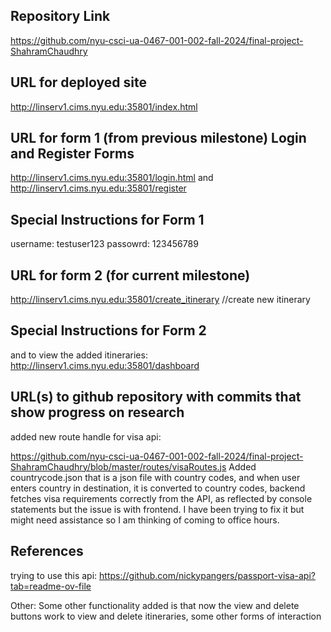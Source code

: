 Repository Link
---
https://github.com/nyu-csci-ua-0467-001-002-fall-2024/final-project-ShahramChaudhry

URL for deployed site 
---
http://linserv1.cims.nyu.edu:35801/index.html

URL for form 1 (from previous milestone)  Login and Register Forms
---
http://linserv1.cims.nyu.edu:35801/login.html
and http://linserv1.cims.nyu.edu:35801/register

Special Instructions for Form 1
---
username: testuser123
passowrd: 123456789

URL for form 2 (for current milestone) 
---
http://linserv1.cims.nyu.edu:35801/create_itinerary //create new itinerary


Special Instructions for Form 2
---
and to view the added itineraries: 
http://linserv1.cims.nyu.edu:35801/dashboard


URL(s) to github repository with commits that show progress on research
--- 
added new route handle for visa api: 

https://github.com/nyu-csci-ua-0467-001-002-fall-2024/final-project-ShahramChaudhry/blob/master/routes/visaRoutes.js 
Added countrycode.json that is a json file with country codes, and when user enters country in destination, it is converted to country codes, backend fetches visa requirements correctly from the API, as reflected by console statements
but the issue is with frontend. I have been trying to fix it but might need assistance so I am thinking of coming to office hours.


References 
---
trying to use this api: https://github.com/nickypangers/passport-visa-api?tab=readme-ov-file


Other:
Some other functionality added is that now the view and delete buttons work to view and delete itineraries, some other forms of interaction


